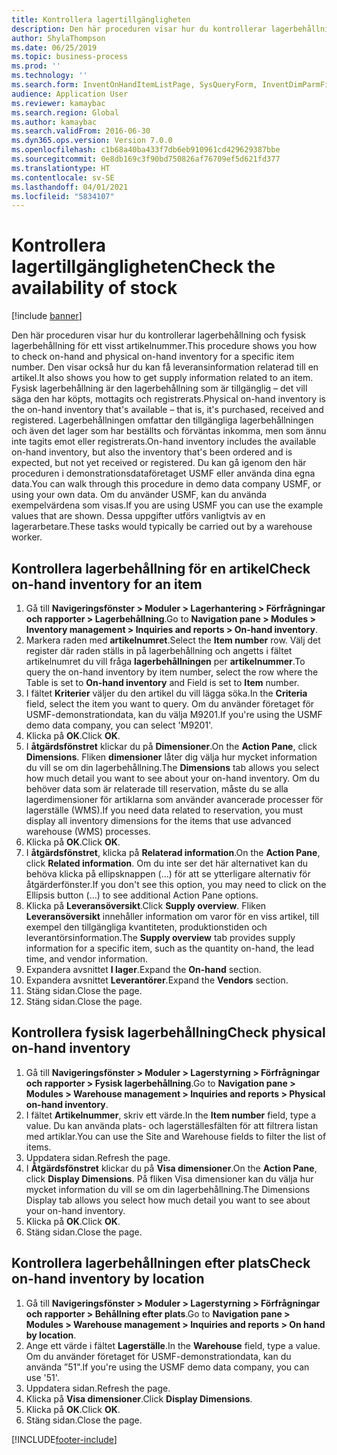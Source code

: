 ```yaml
---
title: Kontrollera lagertillgängligheten
description: Den här proceduren visar hur du kontrollerar lagerbehållning och fysisk lagerbehållning för ett visst artikelnummer.
author: ShylaThompson
ms.date: 06/25/2019
ms.topic: business-process
ms.prod: ''
ms.technology: ''
ms.search.form: InventOnHandItemListPage, SysQueryForm, InventDimParmFixed, InventSupply, DefaultDashboard, WHSInventPhysicalOnhand, WHSOnHand, InventOnhandItem
audience: Application User
ms.reviewer: kamaybac
ms.search.region: Global
ms.author: kamaybac
ms.search.validFrom: 2016-06-30
ms.dyn365.ops.version: Version 7.0.0
ms.openlocfilehash: c1b68a40ba433f7db6eb910961cd429629387bbe
ms.sourcegitcommit: 0e8db169c3f90bd750826af76709ef5d621fd377
ms.translationtype: HT
ms.contentlocale: sv-SE
ms.lasthandoff: 04/01/2021
ms.locfileid: "5834107"
---
```

# <a name="check-the-availability-of-stock"></a><span data-ttu-id="ff80b-103">Kontrollera lagertillgängligheten</span><span class="sxs-lookup"><span data-stu-id="ff80b-103">Check the availability of stock</span></span>

[!include [banner](../../includes/banner.md)]

<span data-ttu-id="ff80b-104">Den här proceduren visar hur du kontrollerar lagerbehållning och fysisk lagerbehållning för ett visst artikelnummer.</span><span class="sxs-lookup"><span data-stu-id="ff80b-104">This procedure shows you how to check on-hand and physical on-hand inventory for a specific item number.</span></span> <span data-ttu-id="ff80b-105">Den visar också hur du kan få leveransinformation relaterad till en artikel.</span><span class="sxs-lookup"><span data-stu-id="ff80b-105">It also shows you how to get supply information related to an item.</span></span> <span data-ttu-id="ff80b-106">Fysisk lagerbehållning är den lagerbehållning som är tillgänglig – det vill säga den har köpts, mottagits och registrerats.</span><span class="sxs-lookup"><span data-stu-id="ff80b-106">Physical on-hand inventory is the on-hand inventory that's available – that is, it's purchased, received and registered.</span></span> <span data-ttu-id="ff80b-107">Lagerbehållningen omfattar den tillgängliga lagerbehållningen och även det lager som har beställts och förväntas inkomma, men som ännu inte tagits emot eller registrerats.</span><span class="sxs-lookup"><span data-stu-id="ff80b-107">On-hand inventory includes the available on-hand inventory, but also the inventory that's been ordered and is expected, but not yet received or registered.</span></span> <span data-ttu-id="ff80b-108">Du kan gå igenom den här proceduren i demonstrationsdataföretaget USMF eller använda dina egna data.</span><span class="sxs-lookup"><span data-stu-id="ff80b-108">You can walk through this procedure in demo data company USMF, or using your own data.</span></span> <span data-ttu-id="ff80b-109">Om du använder USMF, kan du använda exempelvärdena som visas.</span><span class="sxs-lookup"><span data-stu-id="ff80b-109">If you are using USMF you can use the example values that are shown.</span></span> <span data-ttu-id="ff80b-110">Dessa uppgifter utförs vanligtvis av en lagerarbetare.</span><span class="sxs-lookup"><span data-stu-id="ff80b-110">These tasks would typically be carried out by a warehouse worker.</span></span>


## <a name="check-on-hand-inventory-for-an-item"></a><span data-ttu-id="ff80b-111">Kontrollera lagerbehållning för en artikel</span><span class="sxs-lookup"><span data-stu-id="ff80b-111">Check on-hand inventory for an item</span></span>
1. <span data-ttu-id="ff80b-112">Gå till **Navigeringsfönster > Moduler > Lagerhantering > Förfrågningar och rapporter > Lagerbehållning**.</span><span class="sxs-lookup"><span data-stu-id="ff80b-112">Go to **Navigation pane > Modules > Inventory management > Inquiries and reports > On-hand inventory**.</span></span>
2. <span data-ttu-id="ff80b-113">Markera raden med **artikelnumret**.</span><span class="sxs-lookup"><span data-stu-id="ff80b-113">Select the **Item number** row.</span></span> <span data-ttu-id="ff80b-114">Välj det register där raden ställs in på lagerbehållning och angetts i fältet artikelnumret du vill fråga **lagerbehållningen** per **artikelnummer**.</span><span class="sxs-lookup"><span data-stu-id="ff80b-114">To query the on-hand inventory by item number, select the row where the Table is set to **On-hand inventory** and Field is set to **Item** number.</span></span>
3. <span data-ttu-id="ff80b-115">I fältet **Kriterier** väljer du den artikel du vill lägga söka.</span><span class="sxs-lookup"><span data-stu-id="ff80b-115">In the **Criteria** field, select the item you want to query.</span></span> <span data-ttu-id="ff80b-116">Om du använder företaget för USMF-demonstrationdata, kan du välja M9201.</span><span class="sxs-lookup"><span data-stu-id="ff80b-116">If you're using the USMF demo data company, you can select 'M9201'.</span></span>  
4. <span data-ttu-id="ff80b-117">Klicka på **OK**.</span><span class="sxs-lookup"><span data-stu-id="ff80b-117">Click **OK**.</span></span>
5. <span data-ttu-id="ff80b-118">I **åtgärdsfönstret** klickar du på **Dimensioner**.</span><span class="sxs-lookup"><span data-stu-id="ff80b-118">On the **Action Pane**, click **Dimensions**.</span></span> <span data-ttu-id="ff80b-119">Fliken **dimensioner** låter dig välja hur mycket information du vill se om din lagerbehållning.</span><span class="sxs-lookup"><span data-stu-id="ff80b-119">The **Dimensions** tab allows you select how much detail you want to see about your on-hand inventory.</span></span> <span data-ttu-id="ff80b-120">Om du behöver data som är relaterade till reservation, måste du se alla lagerdimensioner för artiklarna som använder avancerade processer för lagerställe (WMS).</span><span class="sxs-lookup"><span data-stu-id="ff80b-120">If you need data related to reservation, you must display all inventory dimensions for the items that use advanced warehouse (WMS) processes.</span></span>
6. <span data-ttu-id="ff80b-121">Klicka på **OK**.</span><span class="sxs-lookup"><span data-stu-id="ff80b-121">Click **OK**.</span></span>
7. <span data-ttu-id="ff80b-122">I **åtgärdsfönstret**, klicka på **Relaterad information**.</span><span class="sxs-lookup"><span data-stu-id="ff80b-122">On the **Action Pane**, click **Related information**.</span></span> <span data-ttu-id="ff80b-123">Om du inte ser det här alternativet kan du behöva klicka på ellipsknappen (…) för att se ytterligare alternativ för åtgärderfönster.</span><span class="sxs-lookup"><span data-stu-id="ff80b-123">If you don't see this option, you may need to click on the Ellipsis button (…) to see additional Action Pane options.</span></span>
8. <span data-ttu-id="ff80b-124">Klicka på **Leveransöversikt**.</span><span class="sxs-lookup"><span data-stu-id="ff80b-124">Click **Supply overview**.</span></span> <span data-ttu-id="ff80b-125">Fliken **Leveransöversikt** innehåller information om varor för en viss artikel, till exempel den tillgängliga kvantiteten, produktionstiden och leverantörsinformation.</span><span class="sxs-lookup"><span data-stu-id="ff80b-125">The **Supply overview** tab provides supply information for a specific item, such as the quantity on-hand, the lead time, and vendor information.</span></span>  
9. <span data-ttu-id="ff80b-126">Expandera avsnittet **I lager**.</span><span class="sxs-lookup"><span data-stu-id="ff80b-126">Expand the **On-hand** section.</span></span>
10. <span data-ttu-id="ff80b-127">Expandera avsnittet **Leverantörer**.</span><span class="sxs-lookup"><span data-stu-id="ff80b-127">Expand the **Vendors** section.</span></span>
11. <span data-ttu-id="ff80b-128">Stäng sidan.</span><span class="sxs-lookup"><span data-stu-id="ff80b-128">Close the page.</span></span>
12. <span data-ttu-id="ff80b-129">Stäng sidan.</span><span class="sxs-lookup"><span data-stu-id="ff80b-129">Close the page.</span></span>

## <a name="check-physical-on-hand-inventory"></a><span data-ttu-id="ff80b-130">Kontrollera fysisk lagerbehållning</span><span class="sxs-lookup"><span data-stu-id="ff80b-130">Check physical on-hand inventory</span></span>
1. <span data-ttu-id="ff80b-131">Gå till **Navigeringsfönster > Moduler > Lagerstyrning > Förfrågningar och rapporter > Fysisk lagerbehållning**.</span><span class="sxs-lookup"><span data-stu-id="ff80b-131">Go to **Navigation pane > Modules > Warehouse management > Inquiries and reports > Physical on-hand inventory**.</span></span>
2. <span data-ttu-id="ff80b-132">I fältet **Artikelnummer**, skriv ett värde.</span><span class="sxs-lookup"><span data-stu-id="ff80b-132">In the **Item number** field, type a value.</span></span> <span data-ttu-id="ff80b-133">Du kan använda plats- och lagerställesfälten för att filtrera listan med artiklar.</span><span class="sxs-lookup"><span data-stu-id="ff80b-133">You can use the Site and Warehouse fields to filter the list of items.</span></span> 
3. <span data-ttu-id="ff80b-134">Uppdatera sidan.</span><span class="sxs-lookup"><span data-stu-id="ff80b-134">Refresh the page.</span></span>
4. <span data-ttu-id="ff80b-135">I **Åtgärdsfönstret** klickar du på **Visa dimensioner**.</span><span class="sxs-lookup"><span data-stu-id="ff80b-135">On the **Action Pane**, click **Display Dimensions**.</span></span> <span data-ttu-id="ff80b-136">På fliken Visa dimensioner kan du välja hur mycket information du vill se om din lagerbehållning.</span><span class="sxs-lookup"><span data-stu-id="ff80b-136">The Dimensions Display tab allows you select how much detail you want to see about your on-hand inventory.</span></span>
5. <span data-ttu-id="ff80b-137">Klicka på **OK**.</span><span class="sxs-lookup"><span data-stu-id="ff80b-137">Click **OK**.</span></span>
6. <span data-ttu-id="ff80b-138">Stäng sidan.</span><span class="sxs-lookup"><span data-stu-id="ff80b-138">Close the page.</span></span>

## <a name="check-on-hand-inventory-by-location"></a><span data-ttu-id="ff80b-139">Kontrollera lagerbehållningen efter plats</span><span class="sxs-lookup"><span data-stu-id="ff80b-139">Check on-hand inventory by location</span></span>
1. <span data-ttu-id="ff80b-140">Gå till **Navigeringsfönster > Moduler > Lagerstyrning > Förfrågningar och rapporter > Behållning efter plats**.</span><span class="sxs-lookup"><span data-stu-id="ff80b-140">Go to **Navigation pane > Modules > Warehouse management > Inquiries and reports > On hand by location**.</span></span>
2. <span data-ttu-id="ff80b-141">Ange ett värde i fältet **Lagerställe**.</span><span class="sxs-lookup"><span data-stu-id="ff80b-141">In the **Warehouse** field, type a value.</span></span> <span data-ttu-id="ff80b-142">Om du använder företaget för USMF-demonstrationdata, kan du använda ”51".</span><span class="sxs-lookup"><span data-stu-id="ff80b-142">If you're using the USMF demo data company, you can use '51'.</span></span>  
3. <span data-ttu-id="ff80b-143">Uppdatera sidan.</span><span class="sxs-lookup"><span data-stu-id="ff80b-143">Refresh the page.</span></span>
4. <span data-ttu-id="ff80b-144">Klicka på **Visa dimensioner**.</span><span class="sxs-lookup"><span data-stu-id="ff80b-144">Click **Display Dimensions**.</span></span>
5. <span data-ttu-id="ff80b-145">Klicka på **OK**.</span><span class="sxs-lookup"><span data-stu-id="ff80b-145">Click **OK**.</span></span>
6. <span data-ttu-id="ff80b-146">Stäng sidan.</span><span class="sxs-lookup"><span data-stu-id="ff80b-146">Close the page.</span></span>



[!INCLUDE[footer-include](../../../includes/footer-banner.md)]